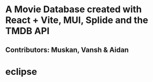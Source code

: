 # A Movie Database created with React + Vite, MUI, Splide and the TMDB API

## Contributors: Muskan, Vansh & Aidan
# eclipse
